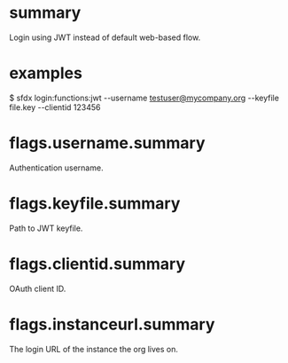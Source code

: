 # summary

Login using JWT instead of default web-based flow.

# examples

$ sfdx login:functions:jwt --username testuser@mycompany.org --keyfile file.key --clientid 123456

# flags.username.summary

Authentication username.

# flags.keyfile.summary

Path to JWT keyfile.

# flags.clientid.summary

OAuth client ID.

# flags.instanceurl.summary

The login URL of the instance the org lives on.
